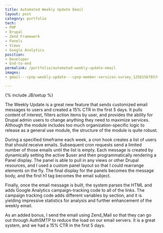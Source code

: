 ```yaml
---
title: Automated Weekly Update Email
layout: post
category: portfolio
tech:
- PHP
- Drupal
- Zend Framework
- Panels
- Views
- Google Analytics
position:
- Developer
- End-to-end
permalink: /portfolio/automated-weekly-update-email
images:
- gmail---cpnp-weekly-update---cpnp-member-services-survey_1258156703748.png

---
```

{% include JB/setup %}
<div id="node-71" class="node node-portfolio node-promoted">
  <div class="content clearfix">
    <div class="field field-name-body field-type-text-with-summary field-label-hidden"><div class="field-items"><div class="field-item even"><p>The Weekly Update is a great new feature that sends customized email messages to users and created a 15% CTR in the first 5 days. It pulls content of interest, filters action items by user, and provides the ability for Drupal admin users to change anything they need to maximize services. Although the module includes too much organization-specific logic to release as a general use module, the structure of the module is quite robust.</p>
<!--break-->
<p>During a specified timeframe each week, a cron hook creates a list of users that should receive emails. Subsequent cron requests send a limited number of those emails until the list is empty. Each message is created by dynamically setting the active $user and then programmatically rendering a Panel display. The panel is able to pull in any views or other Drupal resources, and I used a custom panel layout so that I could rearrange elements on the fly. The final display for the panels becomes the message body, and the first h1 tag becomes the email subject.</p>
<p>Finally, once the email message is built, the system parses the HTML and adds Google Analytics campaign-tracking code to all of the links. The campaign tracking code adds different variables by section, and it is yielding impressive statistics for analysis and further enhancement of the weekly email.</p>
<p>As an added bonus, I send the email using Zend_Mail so that they can go out through AuthSMTP to reduce the load on our email servers. It is a great system, and we had a 15% CTR in the first 5 days.</p></div></div></div>  </div>
</div>
